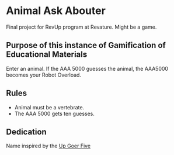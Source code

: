 # Animal Ask Abouter

Final project for RevUp program at Revature. Might be a game.

## Purpose of this instance of Gamification of Educational Materials

Enter an animal. If the AAA 5000 guesses the animal, the AAA5000 becomes your Robot Overload.

## Rules

- Animal must be a vertebrate.
- The AAA 5000 gets ten guesses.

## Dedication

Name inspired by the [Up Goer Five](https://xkcd.com/1133/)